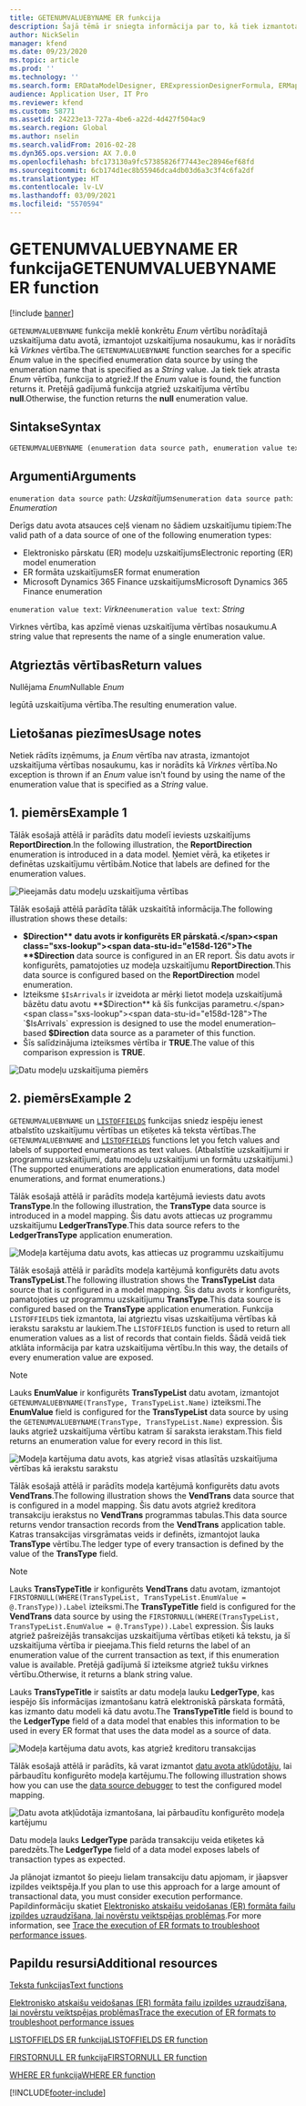 ```yaml
---
title: GETENUMVALUEBYNAME ER funkcija
description: Šajā tēmā ir sniegta informācija par to, kā tiek izmantota GETENUMVALUEBYNAME elektroniskā pārskata (ER) funkcija.
author: NickSelin
manager: kfend
ms.date: 09/23/2020
ms.topic: article
ms.prod: ''
ms.technology: ''
ms.search.form: ERDataModelDesigner, ERExpressionDesignerFormula, ERMappedFormatDesigner, ERModelMappingDesigner
audience: Application User, IT Pro
ms.reviewer: kfend
ms.custom: 58771
ms.assetid: 24223e13-727a-4be6-a22d-4d427f504ac9
ms.search.region: Global
ms.author: nselin
ms.search.validFrom: 2016-02-28
ms.dyn365.ops.version: AX 7.0.0
ms.openlocfilehash: bfc173130a9fc57385826f77443ec28946ef68fd
ms.sourcegitcommit: 6cb174d1ec8b55946dca4db03d6a3c3f4c6fa2df
ms.translationtype: HT
ms.contentlocale: lv-LV
ms.lasthandoff: 03/09/2021
ms.locfileid: "5570594"
---
```

# <a name="getenumvaluebyname-er-function"></a><span data-ttu-id="e158d-103">GETENUMVALUEBYNAME ER funkcija</span><span class="sxs-lookup"><span data-stu-id="e158d-103">GETENUMVALUEBYNAME ER function</span></span>

[!include [banner](../includes/banner.md)]

<span data-ttu-id="e158d-104">`GETENUMVALUEBYNAME` funkcija meklē konkrētu *Enum* vērtību norādītajā uzskaitījuma datu avotā, izmantojot uzskaitījuma nosaukumu, kas ir norādīts kā *Virknes* vērtība.</span><span class="sxs-lookup"><span data-stu-id="e158d-104">The `GETENUMVALUEBYNAME` function searches for a specific *Enum* value in the specified enumeration data source by using the enumeration name that is specified as a *String* value.</span></span> <span data-ttu-id="e158d-105">Ja tiek tiek atrasta *Enum* vērtība, funkcija to atgriež.</span><span class="sxs-lookup"><span data-stu-id="e158d-105">If the *Enum* value is found, the function returns it.</span></span> <span data-ttu-id="e158d-106">Pretējā gadījumā funkcija atgriež uzskaitījuma vērtību **null**.</span><span class="sxs-lookup"><span data-stu-id="e158d-106">Otherwise, the function returns the **null** enumeration value.</span></span>

## <a name="syntax"></a><span data-ttu-id="e158d-107">Sintakse</span><span class="sxs-lookup"><span data-stu-id="e158d-107">Syntax</span></span>

```vb
GETENUMVALUEBYNAME (enumeration data source path, enumeration value text)
```

## <a name="arguments"></a><span data-ttu-id="e158d-108">Argumenti</span><span class="sxs-lookup"><span data-stu-id="e158d-108">Arguments</span></span>

<span data-ttu-id="e158d-109">`enumeration data source path`: *Uzskaitījums*</span><span class="sxs-lookup"><span data-stu-id="e158d-109">`enumeration data source path`: *Enumeration*</span></span>

<span data-ttu-id="e158d-110">Derīgs datu avota atsauces ceļš vienam no šādiem uzskaitījumu tipiem:</span><span class="sxs-lookup"><span data-stu-id="e158d-110">The valid path of a data source of one of the following enumeration types:</span></span>

- <span data-ttu-id="e158d-111">Elektronisko pārskatu (ER) modeļu uzskaitījums</span><span class="sxs-lookup"><span data-stu-id="e158d-111">Electronic reporting (ER) model enumeration</span></span>
- <span data-ttu-id="e158d-112">ER formāta uzskaitījums</span><span class="sxs-lookup"><span data-stu-id="e158d-112">ER format enumeration</span></span>
- <span data-ttu-id="e158d-113">Microsoft Dynamics 365 Finance uzskaitījums</span><span class="sxs-lookup"><span data-stu-id="e158d-113">Microsoft Dynamics 365 Finance enumeration</span></span>

<span data-ttu-id="e158d-114">`enumeration value text`: *Virkne*</span><span class="sxs-lookup"><span data-stu-id="e158d-114">`enumeration value text`: *String*</span></span>

<span data-ttu-id="e158d-115">Virknes vērtība, kas apzīmē vienas uzskaitījuma vērtības nosaukumu.</span><span class="sxs-lookup"><span data-stu-id="e158d-115">A string value that represents the name of a single enumeration value.</span></span>

## <a name="return-values"></a><span data-ttu-id="e158d-116">Atgrieztās vērtības</span><span class="sxs-lookup"><span data-stu-id="e158d-116">Return values</span></span>

<span data-ttu-id="e158d-117">Nullējama *Enum*</span><span class="sxs-lookup"><span data-stu-id="e158d-117">Nullable *Enum*</span></span>

<span data-ttu-id="e158d-118">Iegūtā uzskaitījuma vērtība.</span><span class="sxs-lookup"><span data-stu-id="e158d-118">The resulting enumeration value.</span></span>

## <a name="usage-notes"></a><span data-ttu-id="e158d-119">Lietošanas piezīmes</span><span class="sxs-lookup"><span data-stu-id="e158d-119">Usage notes</span></span>

<span data-ttu-id="e158d-120">Netiek rādīts izņēmums, ja *Enum* vērtība nav atrasta, izmantojot uzskaitījuma vērtības nosaukumu, kas ir norādīts kā *Virknes* vērtība.</span><span class="sxs-lookup"><span data-stu-id="e158d-120">No exception is thrown if an *Enum* value isn't found by using the name of the enumeration value that is specified as a *String* value.</span></span>

## <a name="example-1"></a><span data-ttu-id="e158d-121">1. piemērs</span><span class="sxs-lookup"><span data-stu-id="e158d-121">Example 1</span></span>

<span data-ttu-id="e158d-122">Tālāk esošajā attēlā ir parādīts datu modelī ieviests uzskaitījums **ReportDirection**.</span><span class="sxs-lookup"><span data-stu-id="e158d-122">In the following illustration, the **ReportDirection** enumeration is introduced in a data model.</span></span> <span data-ttu-id="e158d-123">Ņemiet vērā, ka etiķetes ir definētas uzskaitījumu vērtībām.</span><span class="sxs-lookup"><span data-stu-id="e158d-123">Notice that labels are defined for the enumeration values.</span></span>

![Pieejamās datu modeļu uzskaitījuma vērtības](./media/ER-data-model-enumeration-values.PNG)

<span data-ttu-id="e158d-125">Tālāk esošajā attēlā parādīta tālāk uzskaitītā informācija.</span><span class="sxs-lookup"><span data-stu-id="e158d-125">The following illustration shows these details:</span></span>

- <span data-ttu-id="e158d-126">**$Direction** datu avots ir konfigurēts ER pārskatā.</span><span class="sxs-lookup"><span data-stu-id="e158d-126">The **$Direction** data source is configured in an ER report.</span></span> <span data-ttu-id="e158d-127">Šis datu avots ir konfigurēts, pamatojoties uz modeļa uzskaitījumu **ReportDirection**.</span><span class="sxs-lookup"><span data-stu-id="e158d-127">This data source is configured based on the **ReportDirection** model enumeration.</span></span>
- <span data-ttu-id="e158d-128">Izteiksme `$IsArrivals` ir izveidota ar mērķi lietot modeļa uzskaitījumā bāzētu datu avotu **$Direction** kā šīs funkcijas parametru.</span><span class="sxs-lookup"><span data-stu-id="e158d-128">The `$IsArrivals` expression is designed to use the model enumeration–based **$Direction** data source as a parameter of this function.</span></span>
- <span data-ttu-id="e158d-129">Šīs salīdzinājuma izteiksmes vērtība ir **TRUE**.</span><span class="sxs-lookup"><span data-stu-id="e158d-129">The value of this comparison expression is **TRUE**.</span></span>

![Datu modeļu uzskaitījuma piemērs](./media/ER-data-model-enumeration-usage.PNG)

## <a name="example-2"></a><span data-ttu-id="e158d-131">2. piemērs</span><span class="sxs-lookup"><span data-stu-id="e158d-131">Example 2</span></span>

<span data-ttu-id="e158d-132">`GETENUMVALUEBYNAME` un [`LISTOFFIELDS`](er-functions-list-listoffields.md) funkcijas sniedz iespēju ienest atbalstīto uzskaitījumu vērtības un etiķetes kā teksta vērtības.</span><span class="sxs-lookup"><span data-stu-id="e158d-132">The `GETENUMVALUEBYNAME` and [`LISTOFFIELDS`](er-functions-list-listoffields.md) functions let you fetch values and labels of supported enumerations as text values.</span></span> <span data-ttu-id="e158d-133">(Atbalstītie uzskaitījumi ir programmu uzskaitījumi, datu modeļu uzskaitījumi un formātu uzskaitījumi.)</span><span class="sxs-lookup"><span data-stu-id="e158d-133">(The supported enumerations are application enumerations, data model enumerations, and format enumerations.)</span></span>

<span data-ttu-id="e158d-134">Tālāk esošajā attēlā ir parādīts modeļa kartējumā ieviests datu avots **TransType**.</span><span class="sxs-lookup"><span data-stu-id="e158d-134">In the following illustration, the **TransType** data source is introduced in a model mapping.</span></span> <span data-ttu-id="e158d-135">Šis datu avots attiecas uz programmu uzskaitījumu **LedgerTransType**.</span><span class="sxs-lookup"><span data-stu-id="e158d-135">This data source refers to the **LedgerTransType** application enumeration.</span></span>

![Modeļa kartējuma datu avots, kas attiecas uz programmu uzskaitījumu](./media/er-functions-text-getenumvaluebyname-example2-1.png)

<span data-ttu-id="e158d-137">Tālāk esošajā attēlā ir parādīts modeļa kartējumā konfigurēts datu avots **TransTypeList**.</span><span class="sxs-lookup"><span data-stu-id="e158d-137">The following illustration shows the **TransTypeList** data source that is configured in a model mapping.</span></span> <span data-ttu-id="e158d-138">Šis datu avots ir konfigurēts, pamatojoties uz programmu uzskaitījumu **TransType**.</span><span class="sxs-lookup"><span data-stu-id="e158d-138">This data source is configured based on the **TransType** application enumeration.</span></span> <span data-ttu-id="e158d-139">Funkcija `LISTOFFIELDS` tiek izmantota, lai atgrieztu visas uzskaitījuma vērtības kā ierakstu sarakstu ar laukiem.</span><span class="sxs-lookup"><span data-stu-id="e158d-139">The `LISTOFFIELDS` function is used to return all enumeration values as a list of records that contain fields.</span></span> <span data-ttu-id="e158d-140">Šādā veidā tiek atklāta informācija par katra uzskaitījuma vērtību.</span><span class="sxs-lookup"><span data-stu-id="e158d-140">In this way, the details of every enumeration value are exposed.</span></span>

> [!NOTE]
> <span data-ttu-id="e158d-141">Lauks **EnumValue** ir konfigurēts **TransTypeList** datu avotam, izmantojot `GETENUMVALUEBYNAME(TransType, TransTypeList.Name)` izteiksmi.</span><span class="sxs-lookup"><span data-stu-id="e158d-141">The **EnumValue** field is configured for the **TransTypeList** data source by using the `GETENUMVALUEBYNAME(TransType, TransTypeList.Name)` expression.</span></span> <span data-ttu-id="e158d-142">Šis lauks atgriež uzskaitījuma vērtību katram šī saraksta ierakstam.</span><span class="sxs-lookup"><span data-stu-id="e158d-142">This field returns an enumeration value for every record in this list.</span></span>

![Modeļa kartējuma datu avots, kas atgriež visas atlasītās uzskaitījuma vērtības kā ierakstu sarakstu](./media/er-functions-text-getenumvaluebyname-example2-2.png)

<span data-ttu-id="e158d-144">Tālāk esošajā attēlā ir parādīts modeļa kartējumā konfigurēts datu avots **VendTrans**.</span><span class="sxs-lookup"><span data-stu-id="e158d-144">The following illustration shows the **VendTrans** data source that is configured in a model mapping.</span></span> <span data-ttu-id="e158d-145">Šis datu avots atgriež kreditora transakciju ierakstus no **VendTrans** programmas tabulas.</span><span class="sxs-lookup"><span data-stu-id="e158d-145">This data source returns vendor transaction records from the **VendTrans** application table.</span></span> <span data-ttu-id="e158d-146">Katras transakcijas virsgrāmatas veids ir definēts, izmantojot lauka **TransType** vērtību.</span><span class="sxs-lookup"><span data-stu-id="e158d-146">The ledger type of every transaction is defined by the value of the **TransType** field.</span></span>

> [!NOTE]
> <span data-ttu-id="e158d-147">Lauks **TransTypeTitle** ir konfigurēts **VendTrans** datu avotam, izmantojot `FIRSTORNULL(WHERE(TransTypeList, TransTypeList.EnumValue = @.TransType)).Label` izteiksmi.</span><span class="sxs-lookup"><span data-stu-id="e158d-147">The **TransTypeTitle** field is configured for the **VendTrans** data source by using the `FIRSTORNULL(WHERE(TransTypeList, TransTypeList.EnumValue = @.TransType)).Label` expression.</span></span> <span data-ttu-id="e158d-148">Šis lauks atgriež pašreizējās transakcijas uzskaitījuma vērtības etiķeti kā tekstu, ja šī uzskaitījuma vērtība ir pieejama.</span><span class="sxs-lookup"><span data-stu-id="e158d-148">This field returns the label of an enumeration value of the current transaction as text, if this enumeration value is available.</span></span> <span data-ttu-id="e158d-149">Pretējā gadījumā šī izteiksme atgriež tukšu virknes vērtību.</span><span class="sxs-lookup"><span data-stu-id="e158d-149">Otherwise, it returns a blank string value.</span></span>
>
> <span data-ttu-id="e158d-150">Lauks **TransTypeTitle** ir saistīts ar datu modeļa lauku **LedgerType**, kas iespējo šīs informācijas izmantošanu katrā elektroniskā pārskata formātā, kas izmanto datu modeli kā datu avotu.</span><span class="sxs-lookup"><span data-stu-id="e158d-150">The **TransTypeTitle** field is bound to the **LedgerType** field of a data model that enables this information to be used in every ER format that uses the data model as a source of data.</span></span>

![Modeļa kartējuma datu avots, kas atgriež kreditoru transakcijas](./media/er-functions-text-getenumvaluebyname-example2-3.png)

<span data-ttu-id="e158d-152">Tālāk esošajā attēlā ir parādīts, kā varat izmantot [datu avota atkļūdotāju](er-debug-data-sources.md), lai pārbaudītu konfigurēto modeļa kartējumu.</span><span class="sxs-lookup"><span data-stu-id="e158d-152">The following illustration shows how you can use the [data source debugger](er-debug-data-sources.md) to test the configured model mapping.</span></span>

![Datu avota atkļūdotāja izmantošana, lai pārbaudītu konfigurēto modeļa kartējumu](./media/er-functions-text-getenumvaluebyname-example2-4.gif)

<span data-ttu-id="e158d-154">Datu modeļa lauks **LedgerType** parāda transakciju veida etiķetes kā paredzēts.</span><span class="sxs-lookup"><span data-stu-id="e158d-154">The **LedgerType** field of a data model exposes labels of transaction types as expected.</span></span>

<span data-ttu-id="e158d-155">Ja plānojat izmantot šo pieeju lielam transakciju datu apjomam, ir jāapsver izpildes veiktspēja.</span><span class="sxs-lookup"><span data-stu-id="e158d-155">If you plan to use this approach for a large amount of transactional data, you must consider execution performance.</span></span> <span data-ttu-id="e158d-156">Papildinformāciju skatiet [Elektronisko atskaišu veidošanas (ER) formāta failu izpildes uzraudzīšana, lai novērstu veiktspējas problēmas](trace-execution-er-troubleshoot-perf.md).</span><span class="sxs-lookup"><span data-stu-id="e158d-156">For more information, see [Trace the execution of ER formats to troubleshoot performance issues](trace-execution-er-troubleshoot-perf.md).</span></span>

## <a name="additional-resources"></a><span data-ttu-id="e158d-157">Papildu resursi</span><span class="sxs-lookup"><span data-stu-id="e158d-157">Additional resources</span></span>

[<span data-ttu-id="e158d-158">Teksta funkcijas</span><span class="sxs-lookup"><span data-stu-id="e158d-158">Text functions</span></span>](er-functions-category-text.md)

[<span data-ttu-id="e158d-159">Elektronisko atskaišu veidošanas (ER) formāta failu izpildes uzraudzīšana, lai novērstu veiktspējas problēmas</span><span class="sxs-lookup"><span data-stu-id="e158d-159">Trace the execution of ER formats to troubleshoot performance issues</span></span>](trace-execution-er-troubleshoot-perf.md)

[<span data-ttu-id="e158d-160">LISTOFFIELDS ER funkcija</span><span class="sxs-lookup"><span data-stu-id="e158d-160">LISTOFFIELDS ER function</span></span>](er-functions-list-listoffields.md)

[<span data-ttu-id="e158d-161">FIRSTORNULL ER funkcija</span><span class="sxs-lookup"><span data-stu-id="e158d-161">FIRSTORNULL ER function</span></span>](er-functions-list-firstornull.md)

[<span data-ttu-id="e158d-162">WHERE ER funkcija</span><span class="sxs-lookup"><span data-stu-id="e158d-162">WHERE ER function</span></span>](er-functions-list-where.md)


[!INCLUDE[footer-include](../../../includes/footer-banner.md)]